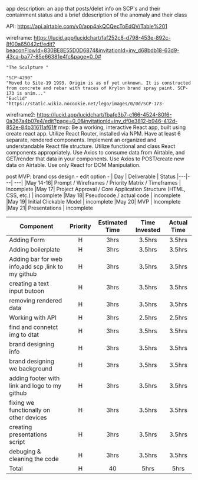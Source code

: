 app description: an app that posts/delet info on SCP's and their containment status and a brief ddescription of the anomaly and their class 

API: https://api.airtable.com/v0/app4akQCQecToEdQV/Table%201 

wireframe: https://lucid.app/lucidchart/faf252c8-d798-453e-892c-8f00a65042cf/edit?beaconFlowId=830BE8E55D0D6874&invitationId=inv_d68bdb18-63d9-43ca-ba77-85e66381e4fc&page=0_0#

``` "SCP-173"
"The Sculpture "

"SCP-4290"
"Moved to Site-19 1993. Origin is as of yet unknown. It is constructed from concrete and rebar with traces of Krylon brand spray paint. SCP-173 is anim..."
"Euclid"
"https://static.wikia.nocookie.net/lego/images/0/0d/SCP-173-
  ```
wireframe2:
https://lucid.app/lucidchart/fbafe3b7-c166-4524-80f6-0a367a4b07e4/edit?page=0_0&invitationId=inv_df0e3812-b946-412d-852e-84b31611af61#
mvp:
Be a working, interactive React app, built using create react app.
Utilize React Router, installed via NPM.
Have at least 6 separate, rendered components.
Implement an organized and understandable React file structure.
Utilize functional and class React components appropriately.
Use Axios to consume data from Airtable, and GET/render that data in your components.
Use Axios to POST/create new data on Airtable.
Use only React for DOM Manipulation.
 
post MVP:
brand css design - edit option -
|  Day | Deliverable | Status
|---|---| ---|
|May 14-16| Prompt / Wireframes / Priority Matrix / Timeframes | Incomplete
|May 17| Project Approval / Core Application Structure (HTML, CSS, etc.) | incomplete
|May 18| Pseudocode / actual code | incomplete
|May 19| Initial Clickable Model  | incomplete
|May 20| MVP | Incomplete
|May 21| Presentations | incomplete

| Component | Priority | Estimated Time | Time Invested | Actual Time |
| --- | :---: |  :---: | :---: | :---: |
| Adding Form | H | 3hrs| 3.5hrs | 3.5hrs |
| Adding boilerplate | H | 3hrs| 3.5hrs | 3.5hrs |
| Adding bar for web info,add scp ,link to my github | H | 3hrs| 3.5hrs | 3.5hrs |
| creating a text input butoon| H | 3hrs| 3.5hrs | 3.5hrs |
| removing rendered data | H | 3hrs | 3.5hrs | 3.5hrs |
| Working with API | H | 3hrs| 2.5hrs | 2.5hrs |
| find and connetct img to dtat | H | 3hrs| 3.5hrs | 3.5hrs |
| brand designing info | H | 3hrs| 3.5hrs | 3.5hrs |
| brand designing we background | H | 3hrs| 3.5hrs | 3.5hrs |
| adding footer with link and logo to my github | H | 3hrs| 3.5hrs | 3.5hrs |
| fixing we functionally on other devices | H | 3hrs| 3.5hrs | 3.5hrs |
| creating presentations script | H | 3hrs| 3.5hrs | 3.5hrs |
| debuging & cleaning the code | H | 3hrs| 3.5hrs | 3.5hrs |
| Total | H | 40 | 5hrs | 5hrs |

